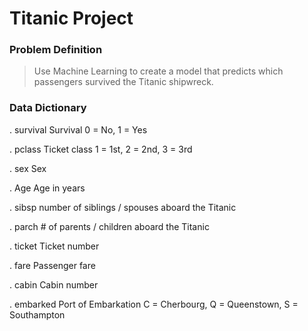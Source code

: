 # Titanic Project
### Problem Definition
> Use Machine Learning to create a model that predicts which passengers survived the Titanic shipwreck.

### Data Dictionary
. survival Survival 0 = No, 1 = Yes

. pclass Ticket class 1 = 1st, 2 = 2nd, 3 = 3rd

. sex Sex

. Age Age in years

. sibsp number of siblings / spouses aboard the Titanic

. parch # of parents / children aboard the Titanic

. ticket Ticket number

. fare Passenger fare

. cabin Cabin number

. embarked Port of Embarkation C = Cherbourg, Q = Queenstown, S = Southampton

